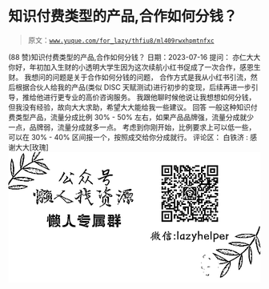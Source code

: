# 知识付费类型的产品,合作如何分钱？

> 原文：[`www.yuque.com/for_lazy/thfiu8/ml409rwxhpmtnfxc`](https://www.yuque.com/for_lazy/thfiu8/ml409rwxhpmtnfxc)

<ne-h2 id="4d77b285" data-lake-id="4d77b285"><ne-heading-ext><ne-heading-anchor></ne-heading-anchor><ne-heading-fold></ne-heading-fold></ne-heading-ext><ne-heading-content><ne-text id="uc74c9a28">(88 赞)知识付费类型的产品,合作如何分钱？</ne-text></ne-heading-content></ne-h2> <ne-p id="ud2041931" data-lake-id="ud2041931"><ne-text id="uf17b2827">日期：2023-07-16</ne-text></ne-p> <ne-p id="u0e3e67c4" data-lake-id="u0e3e67c4"><ne-text id="u5c9aa8e3">提问：</ne-text></ne-p> <ne-p id="u517da2f3" data-lake-id="u517da2f3"><ne-text id="ue52ed395">亦仁大大你好，年初加入生财的小透明大学生因为这次续航小红书促成了一次合作，感恩生财。</ne-text> <ne-text id="u2def9410">我想问的问题是关于合作如何分钱的问题，</ne-text> <ne-text id="u200f4250">合作方式是我从小红书引流，然后根据合伙人给我的产品(类似 DISC 天赋测试)进行初步的变现，后续再进一步引导，推给他进行更专业的高价咨询服务。</ne-text> <ne-text id="uce114162">我跟他聊时候他说让我想想如何分钱，但我没有经验，故向大大求助，希望大大能给我一些建议。</ne-text></ne-p> <ne-p id="u8d3ae8f0" data-lake-id="u8d3ae8f0"><ne-text id="ua48712fb">回答</ne-text></ne-p> <ne-p id="uc834107f" data-lake-id="uc834107f"><ne-text id="uaa58b5c1">一般这种知识付费类型产品，流量分成比例 30% - 50% 左右，如果产品品牌强，流量分成就少一点，品牌弱，流量分成就多一点。</ne-text></ne-p> <ne-p id="u35d7bb28" data-lake-id="u35d7bb28"><ne-text id="uc5dd98a4">考虑到你刚开始，比例要求上可以低一些，可以在 30% - 40% 区间报一个，按照成交给你分成就行。</ne-text></ne-p> <ne-hole id="u311d8c10" data-lake-id="u311d8c10"><ne-card data-card-name="hr" data-card-type="block" id="bXtI3" data-event-boundary="card"><ne-p id="u9fa51e9e" data-lake-id="u9fa51e9e"><ne-text id="u9d0081d2">评论区：</ne-text></ne-p> <ne-p id="u1af0f667" data-lake-id="u1af0f667"><ne-text id="u2e2f23c4">白铁济 : 感谢大大[玫瑰]</ne-text></ne-p> <ne-p id="u2cf7fcf5" data-lake-id="u2cf7fcf5"><ne-card data-card-name="image" data-card-type="inline" id="mN598" data-event-boundary="card">![](img/894d30a529e7c37bcd3392323c99941c.png)  <ne-hole id="u5388600e" data-lake-id="u5388600e"><ne-card data-card-name="hr" data-card-type="block" id="pdFaS" data-event-boundary="card"></ne-card></ne-hole></ne-card></ne-p></ne-card></ne-hole>